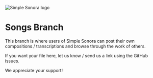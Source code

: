 ![Simple Sonora logo](https://raw.githubusercontent.com/UFSCar-CS-011/simple-sonora/master/docs/simple-sonora-logo.png)

# Songs Branch
This branch is where users of Simple Sonora can post their own compositions / transcriptions and browse through the work of others.

If you want your file here, let us know / send us a link using the GitHub issues.

We appreciate your support!